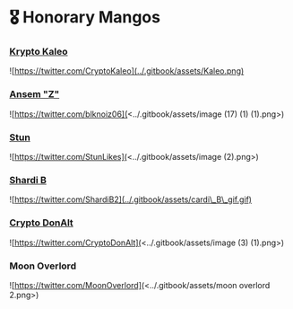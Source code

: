 # 🎖 Honorary Mangos

### [Krypto Kaleo](https://twitter.com/CryptoKaleo)

![https://twitter.com/CryptoKaleo](../.gitbook/assets/Kaleo.png)

### [Ansem "Z"](https://twitter.com/blknoiz06)

![https://twitter.com/blknoiz06](<../.gitbook/assets/image (17) (1) (1).png>)

### [Stun](https://twitter.com/StunLikes)

![https://twitter.com/StunLikes](<../.gitbook/assets/image (2).png>)

### [Shardi B](https://twitter.com/ShardiB2)

![https://twitter.com/ShardiB2](../.gitbook/assets/cardi\_B\_gif.gif)

### [Crypto DonAlt](https://twitter.com/CryptoDonAlt)

![https://twitter.com/CryptoDonAlt](<../.gitbook/assets/image (3) (1).png>)

### Moon Overlord

![https://twitter.com/MoonOverlord](<../.gitbook/assets/moon overlord 2.png>)
